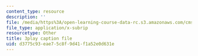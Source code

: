 ```yaml
---
content_type: resource
description: ''
file: /media/https%3A/open-learning-course-data-rc.s3.amazonaws.com/cms-608-game-design-fall-2010/d3775c93eae75c8f9d41f1a52e0d631e_68572.vtt
file_type: application/x-subrip
resourcetype: Other
title: 3play caption file
uid: d3775c93-eae7-5c8f-9d41-f1a52e0d631e
---
```

